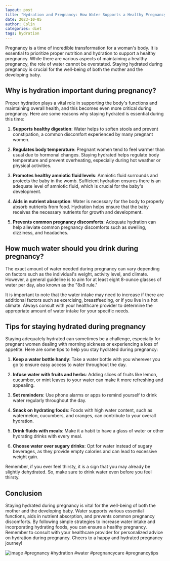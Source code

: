 ```yaml
---
layout: post
title: "Hydration and Pregnancy: How Water Supports a Healthy Pregnancy"
date: 2023-10-05
author: Colin
categories: diet
tags: hydration
---
```


Pregnancy is a time of incredible transformation for a woman's body. It is essential to prioritize proper nutrition and hydration to support a healthy pregnancy. While there are various aspects of maintaining a healthy pregnancy, the role of water cannot be overstated. Staying hydrated during pregnancy is crucial for the well-being of both the mother and the developing baby.

## Why is hydration important during pregnancy?

Proper hydration plays a vital role in supporting the body's functions and maintaining overall health, and this becomes even more critical during pregnancy. Here are some reasons why staying hydrated is essential during this time:

1. **Supports healthy digestion**: Water helps to soften stools and prevent constipation, a common discomfort experienced by many pregnant women.

2. **Regulates body temperature**: Pregnant women tend to feel warmer than usual due to hormonal changes. Staying hydrated helps regulate body temperature and prevent overheating, especially during hot weather or physical activities.

3. **Promotes healthy amniotic fluid levels**: Amniotic fluid surrounds and protects the baby in the womb. Sufficient hydration ensures there is an adequate level of amniotic fluid, which is crucial for the baby's development.

4. **Aids in nutrient absorption**: Water is necessary for the body to properly absorb nutrients from food. Hydration helps ensure that the baby receives the necessary nutrients for growth and development.

5. **Prevents common pregnancy discomforts**: Adequate hydration can help alleviate common pregnancy discomforts such as swelling, dizziness, and headaches.

## How much water should you drink during pregnancy?

The exact amount of water needed during pregnancy can vary depending on factors such as the individual's weight, activity level, and climate. However, a general guideline is to aim for at least eight 8-ounce glasses of water per day, also known as the "8x8 rule." 

It is important to note that the water intake may need to increase if there are additional factors such as exercising, breastfeeding, or if you live in a hot climate. Always consult with your healthcare provider to determine the appropriate amount of water intake for your specific needs.

## Tips for staying hydrated during pregnancy

Staying adequately hydrated can sometimes be a challenge, especially for pregnant women dealing with morning sickness or experiencing a loss of appetite. Here are some tips to help you stay hydrated during pregnancy:

1. **Keep a water bottle handy**: Take a water bottle with you wherever you go to ensure easy access to water throughout the day.

2. **Infuse water with fruits and herbs**: Adding slices of fruits like lemon, cucumber, or mint leaves to your water can make it more refreshing and appealing.

3. **Set reminders**: Use phone alarms or apps to remind yourself to drink water regularly throughout the day.

4. **Snack on hydrating foods**: Foods with high water content, such as watermelon, cucumbers, and oranges, can contribute to your overall hydration.

5. **Drink fluids with meals**: Make it a habit to have a glass of water or other hydrating drinks with every meal.

6. **Choose water over sugary drinks**: Opt for water instead of sugary beverages, as they provide empty calories and can lead to excessive weight gain.

Remember, if you ever feel thirsty, it is a sign that you may already be slightly dehydrated. So, make sure to drink water even before you feel thirsty.

## Conclusion

Staying hydrated during pregnancy is vital for the well-being of both the mother and the developing baby. Water supports various essential functions, aids in nutrient absorption, and prevents common pregnancy discomforts. By following simple strategies to increase water intake and incorporating hydrating foods, you can ensure a healthy pregnancy. Remember to consult with your healthcare provider for personalized advice on hydration during pregnancy. Cheers to a happy and hydrated pregnancy journey!

![image](https://source.unsplash.com/1600x900/?pregnancy) #pregnancy #hydration #water #pregnancycare #pregnancytips